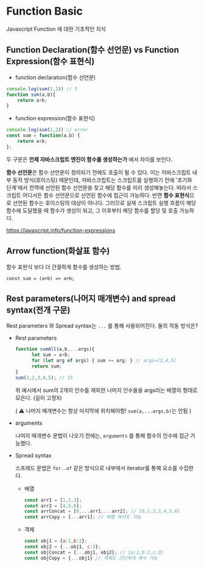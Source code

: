 # Function Basic

Javascript Function 에 대한 기초적인 지식

## Function Declaration(함수 선언문) vs Function Expression(함수 표현식)

- function declaration(함수 선언문)

```javascript
console.log(sum(1,2)) // 3
function sum(a,b){
	return a+b;
}
```

- function expression(함수 표현식)

```javascript
console.log(sum(1,2)) // error
const sum = function(a,b) {
	return a+b;
};
```

두 구문은 **언제 자바스크립트 엔진이 함수를 생성하는가** 에서 차이를 보인다. 

**함수 선언문**은 함수 선언문이 정의되기 전에도 호출이 될 수 있다. 이는 저바스크립트 내부 동작 방식(호이스팅) 때문인데, 자바스크립트는 스크립트를 실행하기 전에 '초기화 단계'에서 전역에 선언된 함수 선언문을 찾고 해당 함수를 미리 생성해놓는다. 따라서 스크립트 어디서든 함수 선언문으로 선언된 함수에 접근이 가능하다. 
반면 **함수 표현식**으로 선언된 함수는 호이스팅의 대상이 아니다. 그러므로 실제 스크립트 실행 흐름이 해당 함수에 도달했을 때 함수가 생성이 되고, 그 이후부터 해당 함수를 할당 및 호출 가능하다. 

https://javascript.info/function-expressions

## Arrow function(화살표 함수)

함수 표현식 보다 더 간결하게 함수를 생성하는 방법.

```
const sum = (a+b) => a+b;
```

## Rest parameters(나머지 매개변수) and spread syntax(전개 구문)

Rest parameters 와 Spread syntax는 `...` 를 통해 사용되어진다. 둘의 작동 방식은?

- Rest parameters 

  ```javascript
  function sumAll(a,b,...args){
  		let sum = a+b;
  		for (let arg of args) { sum += arg; } // args=[3,4,5]
  		return sum;
  }
  sum(1,2,3,4,5); // 15
  ```

  위 예시에서 sum의 2개의 인수를 제외한 나머지 인수들을 args라는 배열의 형태로 모은다. (길이 고정X)

  ( ⚠️ 나머지 매개변수는 항상 마지막에 위치해야함! `sum(a,...args,b)`는 안됨 )

- arguments

  나머지 매개변수 문법이 나오기 전에는, `arguments` 를 통해 함수의 인수에 접근 가능했다. 

- Spread syntax

  스프레드 문법은 `for..of` 같은 방식으로 내부에서 iterator를 통해 요소를 수집한다. 

  - 배열 

    ```js
    const arr1 = [1,2,3];
    const arr2 = [4,5,6];
    const arrConcat = [0,...arr1,...arr2]; // [0,1,2,3,4,5,6]
    const arrCopy = [...arr1]; // 배열 복사도 가능
    ```

  - 객체

    ```js
    const obj1 = {a:1,b:2};
    const obj2 = {...obj1, c:3};
    const objConcat = {...obj1, obj2}; // {a:1,b:2,c:3}
    const objCopy = {...obj1} // 객체도 간단하게 복사 가능
    ```

    

